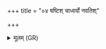 +++
title = "०४ षष्टिश् चाध्वर्यो नवतिश्"

+++
<details><summary>मूलम् (GR)</summary>

षष्टिश् चाध्वर्यो नवतिश् च पाशा  
होतारम् अग्निम् अन्तरा विचृत्ताः ।  
सिनन्ति पाकम् अति धीर एत्य्  
ऋतस्य पन्थाम् अन्व् एति विद्वान् ॥
</details>